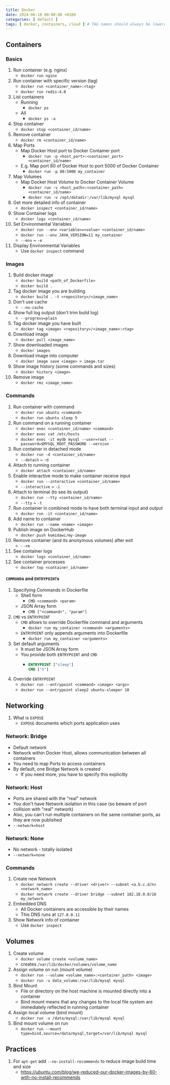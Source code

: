 ```yaml
---
title: Docker
date: 2024-06-18 00:00:00 +0100
categories: [ default ]
tags: [ docker, containers, cloud ] # TAG names should always be lowercase
---
```


## Containers

### Basics

1. Run container (e.g. nginx)
    - `docker run nginx`
2. Run container with specific version (tag)
    - `docker run <container_name>:<tag>`
    - `docker run redis:4.0`
3. List containers
    - Running
        - `docker ps`
    - All
        - `docker ps -a`
4. Stop container
    - `docker stop <container_id/name>`
5. Remove container
    - `docker rm <container_id/name>`
6. Map Ports
    - Map Docker Host port to Docker Container port
        - `docker run -p <host_port>:<container_port> <container_id/name>`
    - E.g. Map port 80 of Docker Host to port 5000 of Docker Container
        - `docker run -p 80:5000 my_container`
7. Map Volumes
    - Map Docker Host Volume to Docker Container Volume
        - `docker run -v <host_path>:<container_path> <container_id/name>`
        - `docker run -v /opt/datadir:/var/lib/mysql mysql`
8. Get more detailed info of container
    - `docker inspect <container_id/name>`
9. Show Container logs
    - `docker logs <container_id/name>`
10. Set Environmental Variables
    - `docker run --env <variable>=<value> <container_id/name>`
    - `docker run --env JAVA_VERSION=11 my_container`
    - `--env` ~ `-e`
11. Display Environmental Variables
    - Use `docker inspect` command

### Images

1. Build docker image
    - `docker build <path_of_Dockerfile>`
    - `docker build .`
2. Tag docker image you are building
    - `docker build . -t <repository>/<image_name>`
3. Don't use cache
    - `--no-cache`
4. Show full log output (don't trim build log)
    - `--progress=plain`
5. Tag docker image you have built
    - `docker tag <image> <repository>/<image_name>:<tag>`
6. Download image
    - `docker pull <image_name>`
7. Show downloaded images
    - `docker images`
8. Download image into computer
    - `docker image save <image> > image.tar`
9. Show image history (some commands and sizes)
    - `docker history <image>`
10. Remove image
    - `docker rmi <image_name>`

### Commands

1. Run container with command
    - `docker run ubuntu <command>`
    - `docker run ubuntu sleep 5`
2. Run command on a running container
    - `docker exec <container_id/name> <command>`
   - `docker exec cat /etc/hosts`
   - `docker exec -it mydb mysql --user=root --password=$MYSQL_ROOT_PASSWORD --version`
3. Run container in detached mode
    - `docker run -d <container_id/name>`
   - `--detach` ~ -`d`
4. Attach to running container
    - `docker attach <container_id/name>`
5. Enable interactive mode to make container receive input
    - `docker run --interactive <container_id/name>`
    - `--interactive` ~ `-i`
6. Attach to terminal (to see its output)
    - `docker run --tty <container_id/name>`
    - `--tty` ~ `-t`
7. Run container in combined mode to have both terminal input and output
    - `docker run -it <container_id/name>`
8. Add name to container
    - `docker run --name <name> <image>`
9. Publish image on DockerHub
    - `docker push komidawi/my-image`
10. Remove container (and its anonymous volumes) after exit
    - `--rm`
11. See container logs
    - `docker logs <container_id/name>`
12. See container processes
    - `docker top <container_id/name>`

#### `COMMAND`s and `ENTRYPOINT`s

1. Specifying Commands in Dockerfile
    - Shell form
        - `CMD <command> <param>`
    - JSON Array form
        - `CMD ["<command>", "param"]`
2. `CMD` vs `ENTRYPOINT`
    - `CMD` allows to override Dockerfile command and arguments
        - `docker run my_container <command> <arguments>`
    - `ENTRYPOINT` only appends arguments into Dockerfile
        - `docker run my_container <arguments>`
3. Set default arguments
    - It must be JSON Array form
    - You provide both `ENTRYPOINT` and `CMD`
        - ```dockerfile
          ENTRYPOINT ["sleep"]
          CMD ["5"]
          ```
4. Override `ENTRYPOINT`
    - `docker run --entrypoint <command> <image> <args>`
    - `docker run --entrypoint sleep2 ubuntu-sleeper 10`

## Networking

1. What is `EXPOSE`
    - `EXPOSE` documents which ports application uses

### Network: Bridge

- Default network
- Network within Docker Host, allows communication between all containers
- You need to map Ports to access containers
- By default, one Bridge Network is created
    - If you need more, you have to specify this explicitly

### Network: Host

- Ports are shared with the "real" network
- You don't have Network isolation in this case (so beware of port collision with "real" network)
- Also, you can't run multiple containers on the same container ports, as they are now published
- `--network=host`

### Network: None

- No network - totally isolated
- `--network=none`

### Commands

1. Create new Network
    - `docker network create --driver <driver> --subnet <a.b.c.d/n> <network_name>`
    - `docker network create --driver bridge --subnet 182.18.0.0/16 my_network`
2. Embedded DNS
    - All Docker containers are accessible by their names
    - This DNS runs at `127.0.0.11`
3. Show Network info of container
    - Use `docker inspect`

## Volumes

1. Create volume
    - `docker volume create <volume_name>`
    - creates `/var/lib/docker/volumes/volume_name`
2. Assign volume on run (mount volume)
    - `docker run --volume <volume_name>:<container_path> <image>`
    - `docker run -v data_volume:/var/lib/mysql mysql`
3. Bind Mount
    - File or directory on the host machine is mounted directly into a container
    - Bind mount means that any changes to the local file system are immediately reflected in running container
4. Assign local volume (bind mount)
    - `docker run -v /data/mysql:/var/lib/mysql mysql`
5. Bind mount volume on run
    - `docker run --mount type=bind,source=/data/mysql,target=/var/lib/mysql mysql`

## Practices

1. For `apt-get` add `--no-install-recommends` to reduce image build time and size
    - https://ubuntu.com/blog/we-reduced-our-docker-images-by-60-with-no-install-recommends
